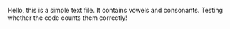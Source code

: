Hello, this is a simple text file.
It contains vowels and consonants.
Testing whether the code counts them correctly!